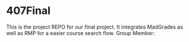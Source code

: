 # 407Final
This is the project REPO for our final project. It integrates MadGrades as well as RMP for a easier course search flow. 
Group Member: 
